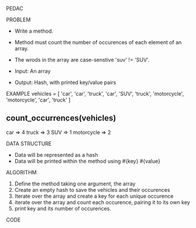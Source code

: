 PEDAC

PROBLEM
- Write a method.
- Method must count the number of occurences of each element of an array.
- The wrods in the array are case-senstive 'suv' != 'SUV'.

- Input: An array
- Output: Hash, with printed key/value pairs

EXAMPLE
vehicles = [
  'car', 'car', 'truck', 'car', 'SUV', 'truck',
  'motorcycle', 'motorcycle', 'car', 'truck'
]

count_occurrences(vehicles)
-----------------
car => 4
truck => 3
SUV => 1
motorcycle => 2

DATA STRUCTURE
- Data will be represented as a hash
- Data will be printed within the method using #{key} #{value}

ALGORITHM
1. Define the method taking one argument, the array
2. Create an empty hash to save the vehicles and their occurences
3. Iterate over the array and create a key for each unique occurence
4. iterate over the array and count each occurence, pairing it to its own key
5. print key and its number of occurences.

CODE